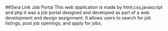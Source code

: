 ##Sera Link Job Portal
This web application is made by html,css,javascript and php it was a job portal designed and developed as part of a web development and design assignment. 
It allows users to search for job listings, post job openings, and apply for jobs.
